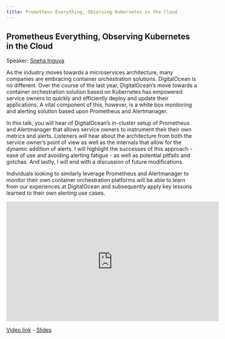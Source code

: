 ```yaml
---
title: Prometheus Everything, Observing Kubernetes in the Cloud
---
```


## Prometheus Everything, Observing Kubernetes in the Cloud

Speaker: [Sneha Inguva](/2017-munich/speakers/sneha-inguva/)

As the industry moves towards a microservices architecture, many companies are embracing container orchestration solutions. DigitalOcean is no different. Over the course of the last year, DigitalOcean’s move towards a container orchestration solution based on Kubernetes has empowered service owners to quickly and efficiently deploy and update their applications. A vital component of this, however, is a white box monitoring and alerting solution based upon Prometheus and Alertmanager.

In this talk, you will hear of DigitalOcean’s in-cluster setup of Prometheus and Alertmanager that allows service owners to instrument their their own metrics and alerts. Listeners will hear about the architecture from both the service owner’s point of view as well as the internals that allow for the dynamic addition of alerts. I will highlight the successes of this approach - ease of use and avoiding alerting fatigue - as well as potential pitfalls and gotchas. And lastly, I will end with a discussion of future modifications.

Individuals looking to similarly leverage Prometheus and Alertmanager to monitor their own container orchestration platforms will be able to learn from our experiences at DigitalOcean and subsequently apply key lessons learned to their own alerting use cases.

<iframe width="560" height="315" src="https://www.youtube.com/embed/5P_A7KN7F6I" frameborder="0" allowfullscreen></iframe>

[Video link](https://youtu.be/5P_A7KN7F6I) -
[Slides](/2017-munich/slides/prometheus-everything-observing-kubernetes-in-the-cloud.pdf)
